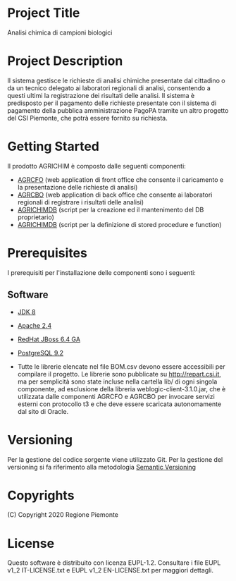 # Project Title
Analisi chimica di campioni biologici

# Project Description
Il sistema gestisce le richieste di analisi chimiche presentate dal cittadino o da un tecnico delegato ai laboratori regionali di analisi, consentendo a questi ultimi la registrazione dei risultati delle analisi. Il sistema è predisposto per il pagamento delle richieste presentate con il sistema di pagamento della pubblica amministrazione PagoPA tramite un altro progetto del CSI Piemonte, che potrà essere fornito su richiesta.

# Getting Started
Il prodotto AGRICHIM è composto dalle seguenti componenti:
- [AGRCFO](https://github.com/regione-piemonte/agrichim-agrcfo) (web application di front office che consente il caricamento e la presentazione delle richieste di analisi)
- [AGRCBO](https://github.com/regione-piemonte/agrichim-agrcbo) (web application di back office che consente ai laboratori regionali di registrare i risultati delle analisi)
- [AGRICHIMDB](https://github.com/regione-piemonte/agrichim-agrichimdb) (script per la creazione ed il mantenimento del DB proprietario)
- [AGRICHIMDB](https://github.com/regione-piemonte/agrichim-agrichimpl) (script per la definizione di stored procedure e function)

# Prerequisites
I prerequisiti per l'installazione delle componenti sono i seguenti:
## Software
- [JDK 8](https://www.apache.org)
- [Apache 2.4](https://www.apache.org)
- [RedHat JBoss 6.4 GA](https://developers.redhat.com)  
- [PostgreSQL 9.2](https://www.oracle.com)  

- Tutte le librerie elencate nel file BOM.csv devono essere accessibili per compilare il progetto. Le librerie sono pubblicate su http://repart.csi.it, ma per semplicità sono state incluse nella cartella lib/ di ogni singola componente, ad esclusione della libreria weblogic-client-3.1.0.jar, che è utilizzata dalle componenti AGRCFO e AGRCBO per invocare servizi esterni con protocollo t3 e che deve essere scaricata autonomamente dal sito di Oracle.

# Versioning
Per la gestione del codice sorgente viene utilizzato Git. Per la gestione del versioning si fa riferimento alla metodologia [Semantic Versioning](https://semver.org) 

# Copyrights
(C) Copyright 2020 Regione Piemonte

# License
Questo software è distribuito con licenza EUPL-1.2.
Consultare i file EUPL v1_2 IT-LICENSE.txt e EUPL v1_2 EN-LICENSE.txt per maggiori dettagli.
